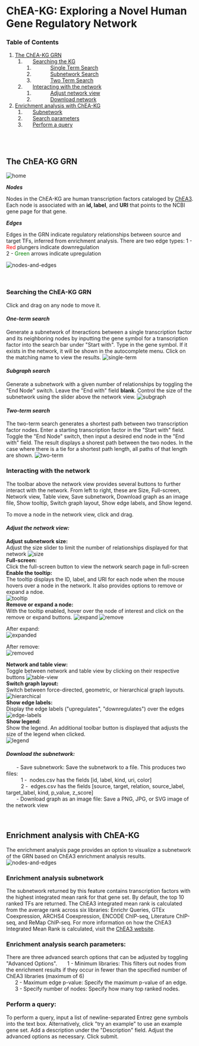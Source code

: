 # ChEA-KG: Exploring a Novel Human Gene Regulatory Network
### Table of Contents
1. [The ChEA-KG GRN](#introduction)
    1. &nbsp;&nbsp;&nbsp;&nbsp;&nbsp;&nbsp;[Searching the KG](#grn-search)
		1. &nbsp;&nbsp;&nbsp;&nbsp;&nbsp;&nbsp;&nbsp;&nbsp;&nbsp;&nbsp;&nbsp;&nbsp;[Single Term Search](#single-search)
        2. &nbsp;&nbsp;&nbsp;&nbsp;&nbsp;&nbsp;&nbsp;&nbsp;&nbsp;&nbsp;&nbsp;&nbsp;[Subnetwork Search](#subgraph-search)
		3. &nbsp;&nbsp;&nbsp;&nbsp;&nbsp;&nbsp;&nbsp;&nbsp;&nbsp;&nbsp;&nbsp;&nbsp;[Two Term Search](#two-term-search)
    1. &nbsp;&nbsp;&nbsp;&nbsp;&nbsp;&nbsp;[Interacting with the network](#interact-network)
        1. &nbsp;&nbsp;&nbsp;&nbsp;&nbsp;&nbsp;&nbsp;&nbsp;&nbsp;&nbsp;&nbsp;&nbsp;[Adjust network view](#adjust-vew)
        2. &nbsp;&nbsp;&nbsp;&nbsp;&nbsp;&nbsp;&nbsp;&nbsp;&nbsp;&nbsp;&nbsp;&nbsp;[Download network](#download)
2. [Enrichment analysis with ChEA-KG](#chea-enrichment)
	1. &nbsp;&nbsp;&nbsp;&nbsp;&nbsp;&nbsp;[Subnetwork](#enrichment-subnetwork)
	2. &nbsp;&nbsp;&nbsp;&nbsp;&nbsp;&nbsp;[Search parameters](#enrichment-params)
	3. &nbsp;&nbsp;&nbsp;&nbsp;&nbsp;&nbsp;[Perform a query](#perform-query)

<br/><br/>

## **The ChEA-KG GRN** <a name="introduction"></a>

![home](./tutorial/search-home.png)  

***Nodes*** 

Nodes in the ChEA-KG are human transcription factors cataloged by [ChEA3](https://maayanlab.cloud/chea3/). Each node is associated with an **id, label**, and **URI** that points to the NCBI gene page for that gene.  

***Edges*** 

Edges in the GRN indicate regulatory relationships between source and target TFs, inferred from enrichment analysis. There are two edge types: 
    1 - <span style="color: red;">Red</span> plungers indicate downregulation  
    2 - <span style="color: green;">Green</span> arrows indicate upregulation  

![nodes-and-edges](./tutorial/introduction.png)  

<p>&nbsp;</p>

### **Searching the ChEA-KG GRN** <a name="grn-search"></a>
Click and drag on any node to move it. 

#### *One-term search* <a name="single-search"></a>
Generate a subnetwork of itneractions between a single transcription factor and its neighboring nodes by inputting the gene symbol for a transcription factor into the search bar under "Start with". Type in the gene symbol. If it exists in the network, it will be shown in the autocomplete menu. Click on the matching name to view the results. 
![single-term](./tutorial/single-term.png)  

#### *Subgraph search* <a name="subgraph-search"></a>
Generate a subnetwork with a given number of relationships by toggling the "End Node" switch. Leave the "End with" field **blank**. Control the size of the subnetwork using the slider above the network view. 
![subgraph](./tutorial/subgraph.png)    

#### *Two-term search* <a name="two-term-search"></a>
The two-term search generates a shortest path between two transcription factor nodes. Enter a starting transcription factor in the "Start with" field. Toggle the "End Node" switch, then input a desired end node in the "End with" field. The result displays a shorest path between the two nodes. In the case where there is a tie for a shortest path length, all paths of that length are shown. 
![two-term](./tutorial/two-term.png)  

### **Interacting with the network** <a name="interact-network"></a>
The toolbar above the network view provides several buttons to further interact with the network. From left to right, these are Size, Full-screen, Network view, Table view, Save subnetwork, Download graph as an image file, Show tooltip, Switch graph layout, Show edge labels, and Show legend.  

To move a node in the network view, click and drag. 
 
#### *Adjust the network view:* <a name="adjust-view"></a>
**Adjust subnetwork size:**  
Adjust the size slider to limit the number of relationships displayed for that network
![size](./tutorial/network_size.png)  
**Full-screen:**  
Click the full-screen button to view the network search page in full-screen
**Enable the tooltip:**  
The tooltip displays the ID, label, and URI for each node when the mouse hovers over a node in the network. It also provides options to remove or expand a ndoe.  
![tooltip](./tutorial/tooltip.png)  
**Remove or expand a node:**  
With the tooltip enabled, hover over the node of interest and click on the remove or expand buttons. 
![expand](./tutorial/expand1.png) ![remove](./tutorial/delete1.png)  
   
After expand:  
![expanded](./tutorial/expand2.png)
  
After remove:  
![removed](./tutorial/delete2.png)   
  
**Network and table view:**  
Toggle between network and table view by clicking on their respective buttons
![table-view](./tutorial/table_view.png)  
**Switch graph layout:**  
Switch between force-directed, geometric, or hierarchical graph layouts. 
![hierarchical](./tutorial/heirarchical-layout.png)  
**Show edge labels:**  
Display the edge labels ("upregulates", "downregulates") over the edges
![edge-labels](./tutorial/edge-label.png)  
**Show legend:**  
Show the legend. An additional toolbar button is displayed that adjusts the size of the legend when clicked.  
![legend](./tutorial/legend.png)  
 

#### *Download the subnetwork:*  <a name="download"></a>
&nbsp;&nbsp;&nbsp;&nbsp;&nbsp;&nbsp; - Save subnetwork: Save the subnetwork to a file. This produces two files:   
    &nbsp;&nbsp;&nbsp;&nbsp;&nbsp;&nbsp;&nbsp;&nbsp;&nbsp;&nbsp;1 -&nbsp; nodes.csv has the fields [id, label, kind, uri, color]  
    &nbsp;&nbsp;&nbsp;&nbsp;&nbsp;&nbsp;&nbsp;&nbsp;&nbsp;&nbsp;2 -&nbsp; edges.csv has the  fields [source, target, relation, source_label, target_label, kind, p_value, z_score]  
&nbsp;&nbsp;&nbsp;&nbsp;&nbsp;&nbsp; - Download graph as an image file: Save a PNG, JPG, or SVG image of the network view  
<p>&nbsp;</p>


## **Enrichment analysis with ChEA-KG** <a name="chea-enrichment"></a>
The enrichment analysis page provides an option to visualize a subnetwork of the GRN based on ChEA3 enrichment analysis results. 
![nodes-and-edges](./tutorial/enrichment_home.png) 
### Enrichment analysis subnetwork <a name="enrichment-subnetwork"></a>
The subnetwork returned by this feature contains transcription factors with the highest integrated mean rank for that gene set. By default, the top 10 ranked TFs are returned. The ChEA3 integrated mean rank is calculated from the average rank across six libraries: Enrichr Queries, GTEx Coexpression, ARCHS4 Coexpression, ENCODE ChIP-seq, Literature ChIP-seq, and ReMap ChIP-seq. For more information on how the ChEA3 Integrated Mean Rank is calculated, visit the [ChEA3 website](https://maayanlab.cloud/chea3/). 

### Enrichment analysis search parameters: <a name="enrichment-params"></a>
There are three advanced search options that can be adjusted by toggling "Advanced Options". 
&nbsp;&nbsp;&nbsp;&nbsp;&nbsp;&nbsp;1 - Minimum libraries: This filters out nodes from the enrichment results if they occur in fewer than the specified number of ChEA3 libraries (maximum of 6)  
&nbsp;&nbsp;&nbsp;&nbsp;&nbsp;&nbsp;2 - Maximum edge p-value: Specify the maximum p-value of an edge.  
&nbsp;&nbsp;&nbsp;&nbsp;&nbsp;&nbsp;3 - Specify number of nodes: Specify how many top ranked nodes.  

### Perform a query:<a name="perform-query"></a>
To perform a query, input a list of newline-separated Entrez gene symbols into the text box. Alternatively, click "try an example" to use an example gene set. Add a description under the "Description" field. Adjust the advanced options as necessary. Click submit. 
